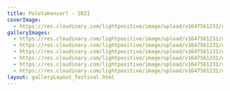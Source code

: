 ```yaml
---
title: Palotakoncert - 2021
coverImage:
  - https://res.cloudinary.com/lightpositive/image/upload/v1647561232/uploads/Palotakoncert%20-%202021/pa1.jpg
galleryImages: 
  - https://res.cloudinary.com/lightpositive/image/upload/v1647561231/uploads/Palotakoncert%20-%202021/pa3.jpg
  - https://res.cloudinary.com/lightpositive/image/upload/v1647561231/uploads/Palotakoncert%20-%202021/pa5.jpg
  - https://res.cloudinary.com/lightpositive/image/upload/v1647561231/uploads/Palotakoncert%20-%202021/pa2.jpg
  - https://res.cloudinary.com/lightpositive/image/upload/v1647561231/uploads/Palotakoncert%20-%202021/pa.jpg
  - https://res.cloudinary.com/lightpositive/image/upload/v1647561231/uploads/Palotakoncert%20-%202021/pa4.jpg
  - https://res.cloudinary.com/lightpositive/image/upload/v1647561232/uploads/Palotakoncert%20-%202021/pa1.jpg
layout: galleryLayout_festival.html
---
```


